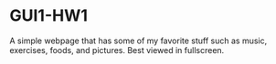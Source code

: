 # GUI1-HW1
A simple webpage that has some of my favorite stuff such as music, exercises, foods, and pictures. Best viewed in fullscreen.
